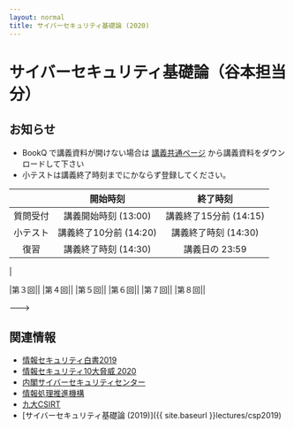 ```yaml
---
layout: normal
title: サイバーセキュリティ基礎論 (2020)
---
```


# サイバーセキュリティ基礎論（谷本担当分）

## お知らせ

- BookQ で講義資料が開けない場合は [講義共通ページ](http://www.cs.kyushu-u.ac.jp/lectures/csp/2019/) から講義資料をダウンロードして下さい
- 小テストは講義終了時刻までにかならず登録してください。

||開始時刻|終了時刻|
|:-:|:-:|:-:|
|質問受付|講義開始時刻 (13:00)|講義終了15分前 (14:15)|
|小テスト|講義終了10分前 (14:20)|講義終了時刻 (14:30)|
|復習|講義終了時刻 (14:30)|講義日の 23:59|

<!---

## 補助資料

||補助資料|
|:-:|:-|
|第１回|[csp2020-01-intro-sub.pdf]({{ site.url }}/contents/csp2020/csp2020-01-intro-sub.pdf)|
|第２回|<!--- [csp2020-02-literacy-sub.pdf]({{ site.url }}/contents/csp2020/csp2020-02-literacy-sub.pdf) --->|
|第３回|<!--- [csp2020-03-literacy-sub.pdf]({{ site.url }}/contents/csp2020/csp2020-03-literacy-sub.pdf) --->|
|第４回|<!--- [csp2020-04-rinri-sub.pdf]({{ site.url }}/contents/csp2020/csp2020-04-rinri-sub.pdf) --->|
|第５回|<!--- [csp2020-05-tech-sub.pdf]({{ site.url }}/contents/csp2020/csp2020-05-tech-sub.pdf) --->|
|第６回|<!--- [csp2020-06-law-sub.pdf]({{ site.url }}/contents/csp2020/csp2020-06-law-sub.pdf) --->|
|第７回|<!--- [csp2020-07-chosaku-sub.pdf]({{ site.url }}/contents/csp2020/csp2020-07-chosaku-sub.pdf) --->|
|第８回|<!--- [csp2020-08-social-sub.pdf]({{ site.url }}/contents/csp2020/csp2020-08-social-sub.pdf) --->|

--->

## 関連情報
- [情報セキュリティ白書2019](https://www.ipa.go.jp/security/publications/hakusyo/2019.html)
- [情報セキュリティ10大脅威 2020](https://www.ipa.go.jp/security/vuln/10threats2020.html)
- [内閣サイバーセキュリティセンター](https://www.nisc.go.jp/)
- [情報処理推進機構](https://www.ipa.go.jp/)
- [九大CSIRT](http://www.sec.kyushu-u.ac.jp/)
- [サイバーセキュリティ基礎論 (2019)]({{ site.baseurl }}lectures/csp2019)
